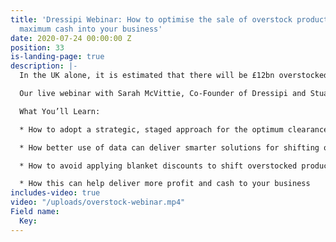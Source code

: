 ```yaml
---
title: 'Dressipi Webinar: How to optimise the sale of overstock products and release
  maximum cash into your business'
date: 2020-07-24 00:00:00 Z
position: 33
is-landing-page: true
description: |-
  In the UK alone, it is estimated that there will be £12bn overstocked products by the end of the summer, costing the UK industry at least £3.4bn of profit. Imagine what this means for the worldwide fashion industry.

  Our live webinar with Sarah McVittie, Co-Founder of Dressipi and Stuart Rose, Chairman of Dressipi focuses exclusively on how better use of data can deliver smarter solutions for shifting overstocked products.

  What You’ll Learn:

  * How to adopt a strategic, staged approach for the optimum clearance strategy

  * How better use of data can deliver smarter solutions for shifting overstock products

  * How to avoid applying blanket discounts to shift overstocked products erodes margins and devalues your brand

  * How this can help deliver more profit and cash to your business
includes-video: true
video: "/uploads/overstock-webinar.mp4"
Field name:
  Key: 
---
```


